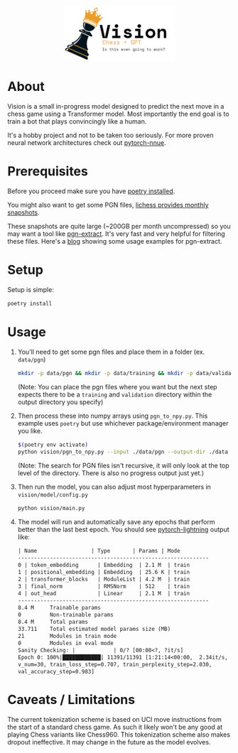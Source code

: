 <img src="./extra/vision-logo.png" alt="Vision Chess Logo" width=300 style="display:block; margin: auto; width: 50%"></img>

# About
Vision is a small in-progress model designed to predict the next move in a chess game using a Transformer model. Most importantly the end goal is to train a bot that plays convincingly like a human.

It's a hobby project and not to be taken too seriously. For more proven neural network architectures check out [pytorch-nnue](https://official-stockfish.github.io/docs/nnue-pytorch-wiki/docs/nnue.html). 

# Prerequisites
Before you proceed make sure you have [poetry installed](https://python-poetry.org/docs/#installation).

You might also want to get some PGN files, [lichess provides monthly snapshots](https://database.lichess.org/).

These snapshots are quite large (~200GB per month uncompressed) so you may want a tool like [pgn-extract](https://www.cs.kent.ac.uk/people/staff/djb/pgn-extract/). It's very fast and very helpful for filtering these files. Here's a [blog](https://bigeatie.com/posts/pgn-extract/) showing some usage examples for pgn-extract. 

# Setup
Setup is simple:

```bash
poetry install
```

# Usage
1. You'll need to get some pgn files and place them in a folder (ex. `data/pgn`)

    ```bash
    mkdir -p data/pgn && mkdir -p data/training && mkdir -p data/validation
    ```
    (Note: You can place the pgn files where you want but the next step expects there to be a `training` and `validation` directory within the output directory you specify)

2. Then process these into numpy arrays using `pgn_to_npy.py`. This example uses `poetry` but use whichever package/environment manager you like.

    ```bash
    $(poetry env activate)
    python vision/pgn_to_npy.py --input ./data/pgn --output-dir ./data
    ```
    (Note: The search for PGN files isn't recursive, it will only look at the top level of the directory. There is also no progress output just yet.)
    

3. Then run the model, you can also adjust most hyperparameters in `vision/model/config.py`

    ```bash
    python vision/main.py
    ```

4. The model will run and automatically save any epochs that perform better than the last best epoch. You should see [pytorch-lightning](https://lightning.ai/) output like:

    ```text
    | Name                 | Type       | Params | Mode 
    ------------------------------------------------------------
    0 | token_embedding      | Embedding  | 2.1 M  | train
    1 | positional_embedding | Embedding  | 25.6 K | train
    2 | transformer_blocks   | ModuleList | 4.2 M  | train
    3 | final_norm           | RMSNorm    | 512    | train
    4 | out_head             | Linear     | 2.1 M  | train
    ------------------------------------------------------------
    8.4 M     Trainable params
    0         Non-trainable params
    8.4 M     Total params
    33.711    Total estimated model params size (MB)
    21        Modules in train mode
    0         Modules in eval mode
    Sanity Checking: |            | 0/? [00:00<?, ?it/s]
    Epoch 0: 100%|████████████| 11391/11391 [1:21:14<00:00,  2.34it/s, v_num=30, train_loss_step=0.707, train_perplexity_step=2.030, val_accuracy_step=0.983]
    ```

# Caveats / Limitations

The current tokenization scheme is based on UCI move instructions from the start of a standard chess game. As such it likely won't be any good at playing Chess variants like Chess960. This tokenization scheme also makes dropout ineffective. It may change in the future as the model evolves.